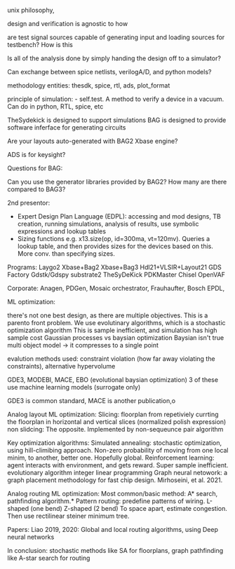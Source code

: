 unix philosophy,

design and verification is agnostic to how

are test signal sources capable of generating input and loading sources for testbench? How is this


Is all of the analysis done by simply handing the design off to a simulator? 

Can exchange between spice netlists, verilogA/D, and python models?

methodology entities: thesdk, spice, rtl, ads, plot_format


principle of simulation:
	- self.test. A method to verify a device in a vacuum. Can do in python, RTL, spice, etc


TheSydekick is designed to support simulations
BAG is designed to provide software inferface for generating circuits

Are your layouts auto-generated with BAG2 Xbase engine?

ADS is for keysight?


Questions for BAG:

Can you use the generator libraries provided by BAG2? How many are there compared to BAG3?


2nd presentor:
- Expert Design Plan Language (EDPL): accessing and mod designs, TB creation, running simulations, analysis of results, use symbolic expressions and lookup tables
- Sizing functions e.g. x13.size(op, id=300ma, vt=120mv). Queries a lookup table, and then provides sizes for the devices based on this. More conv. than specifying sizes. 


Programs:
Laygo2
Xbase+Bag2
Xbase+Bag3
Hdl21+VLSIR+Layout21
GDS Factory
Gdstk/Gdspy
substrate2
TheSyDeKick
PDKMaster
Chisel
OpenVAF


Corporate: Anagen, PDGen, Mosaic orchestrator, Frauhaufter, Bosch EPDL,  


ML optimization:

there's not one best design, as there are multiple objectives. This is a parento front problem.
We use evolutinary algorithms, which is a stochastic optimization algorithm
This is sample inefficient, and simulation has high sample cost
Gaussian processes vs baysian optimization
Baysian isn't true multi object model -> it compresses to a single point

evalution methods used: constraint violation (how far away violating the constraints), alternative hypervolume

GDE3, MODEBI, MACE, EBO (evolutional baysian optimization)
3 of these use machine learning models (surrogate only)

GDE3 is common standard, MACE is another publication,o

Analog layout ML optimization:
Slicing: floorplan from repetiviely currting the floorplan in horizontal and vertical slices (normalized polish expression)
non slidcing: The opposite. Implemented by non-sequeunce pair algorithm

Key optimization algorithms:
Simulated annealing: stochastic optimization, using hill-climibing approach. Non-zero probability of moving from one local minim, to another, better one. Hopefully global.
Reinforcement learning: agent interacts with environment, and gets reward. Super sample inefficient.
evolutionary algorithm
integer linear programming
Graph neural netowork: a graph placement methodology for fast chip design. Mirhoseini, et al. 2021.

Analog routing ML optimization:
Most common/basic method: A* search, pathfinding algorithm.*
Pattern routing: predefine patterns of wiring. L-shaped (one bend) Z-shaped (2 bend)
To space apart, estimate congestion.
Then use rectilinear steiner minimum tree.


Papers: Liao 2019, 2020: Global and local routing algorithms, using Deep neural networks

In conclusion: stochastic methods like SA for floorplans, graph pathfinding like A-star search for routing


